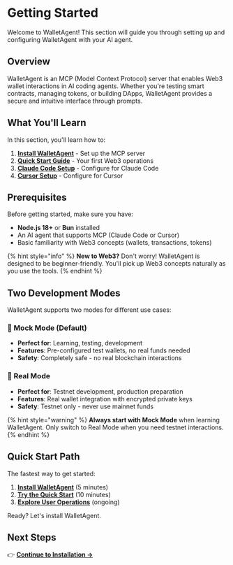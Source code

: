 # Getting Started

Welcome to WalletAgent! This section will guide you through setting up and configuring WalletAgent with your AI agent.

## Overview

WalletAgent is an MCP (Model Context Protocol) server that enables Web3 wallet interactions in AI coding agents. Whether you're testing smart contracts, managing tokens, or building DApps, WalletAgent provides a secure and intuitive interface through prompts.

## What You'll Learn

In this section, you'll learn how to:

1. **[Install WalletAgent](installation.md)** - Set up the MCP server
2. **[Quick Start Guide](quick-start.md)** - Your first Web3 operations
3. **[Claude Code Setup](claude-code.md)** - Configure for Claude Code
4. **[Cursor Setup](cursor.md)** - Configure for Cursor

## Prerequisites

Before getting started, make sure you have:

- **Node.js 18+** or **Bun** installed
- An AI agent that supports MCP (Claude Code or Cursor)
- Basic familiarity with Web3 concepts (wallets, transactions, tokens)

{% hint style="info" %}
**New to Web3?** Don't worry! WalletAgent is designed to be beginner-friendly. You'll pick up Web3 concepts naturally as you use the tools.
{% endhint %}

## Two Development Modes

WalletAgent supports two modes for different use cases:

### 🧪 Mock Mode (Default)
- **Perfect for**: Learning, testing, development
- **Features**: Pre-configured test wallets, no real funds needed
- **Safety**: Completely safe - no real blockchain interactions

### 🔐 Real Mode  
- **Perfect for**: Testnet development, production preparation
- **Features**: Real wallet integration with encrypted private keys
- **Safety**: Testnet only - never use mainnet funds

{% hint style="warning" %}
**Always start with Mock Mode** when learning WalletAgent. Only switch to Real Mode when you need testnet interactions.
{% endhint %}

## Quick Start Path

The fastest way to get started:

1. **[Install WalletAgent](installation.md)** (5 minutes)
2. **[Try the Quick Start](quick-start.md)** (10 minutes)
3. **[Explore User Operations](../user-guide/)** (ongoing)

Ready? Let's install WalletAgent.

## Next Steps

👉 **[Continue to Installation →](installation.md)**